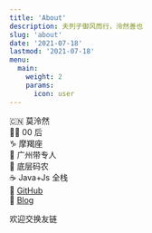 ```yaml
---
title: 'About'
description: 夫列子御风而行，泠然善也
slug: 'about'
date: '2021-07-18'
lastmod: '2021-07-18'
menu:
  main:
    weight: 2
    params:
      icon: user
---
```


🇨🇳 莫泠然  
🧑🏻 00 后  
♑ 摩羯座  
🏫 广州带专人  
🧱 底层码农  
☕ Java+Js 全栈  
🤺 [GitHub](https://github.com/moreant/)  
📃 [Blog](https://blog.haloless.com/)

欢迎交换友链
